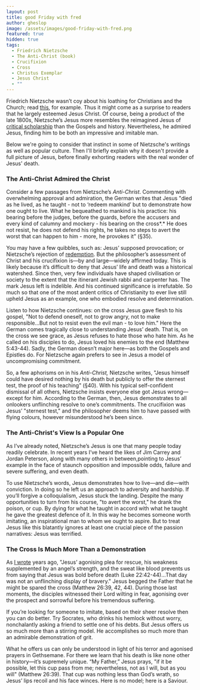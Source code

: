 ```yaml
---
layout: post
title: good Friday with fred
author: gheslop
image: /assets/images/good-friday-with-fred.png
featured: true
hidden: true
tags:
  - Friedrich Nietzsche
  - The Anti-Christ (book)
  - Crucifixion
  - Cross
  - Christus Exemplar
  - Jesus Christ
  - ""
---
```

Friedrich Nietzsche wasn’t coy about his loathing for Christians and the Church; read [this](https://rekindle.co.za/content/2022-11-04-fridays-with-fred-pitiful-christians), for example. Thus it might come as a surprise to readers that he largely esteemed Jesus Christ. Of course, being a product of the late 1800s, Nietzsche’s Jesus more resembles the reimagined Jesus of [critical scholarship](https://rekindle.co.za/content/how-literary-criticism-has-damaged-our-view-of-the-gospels/) than the Gospels and history. Nevertheless, he admired Jesus, finding him to be both an impressive and imitable man.

Below we're going to consider that instinct in some of Nietzsche's writings as well as popular culture. Then I'll briefly explain why it doesn't provide a full picture of Jesus, before finally exhorting readers with the real wonder of Jesus' death.

### The Anti-Christ Admired the Christ

Consider a few passages from Nietzsche’s *Anti-Christ*. Commenting with overwhelming approval and admiration, the German writes that Jesus "died as he lived, as he taught - not to ‘redeem mankind’ but to demonstrate how one ought to live. What he bequeathed to mankind is his practice: his bearing before the judges, before the guards, before the accusers and every kind of calumny and mockery - his bearing on the cross*.* He does not resist, he does not defend his rights, he takes no steps to avert the worst that can happen to him - more, he provokes it" (§35).

You may have a few quibbles, such as: Jesus’ supposed provocation; or Nietzsche’s rejection of [redemption](https://rekindle.co.za/content/2020-07-01-christus-victor-strengths). But the philosopher’s assessment of Christ and his crucifixion is—by and large—widely affirmed today. This is likely because it’s difficult to deny that Jesus’ life and death was a historical watershed. Since then, very few individuals have shaped civilisation or society to the extent that the itinerant Jewish rabbi and carpenter has. The mark Jesus left is indelible. And his continued significance is irrefutable. So much so that one of the most ardent critics of Christianity to ever live still upheld Jesus as an example, one who embodied resolve and determination.

Listen to how Nietzsche continues: on the cross Jesus gave flesh to his gospel, "Not to defend oneself, not to grow angry, not to make responsible…But not to resist even the evil man - to love him." Here the German comes tragically close to understanding Jesus’ death. That is, on the cross we see grace, as Jesus refuses to hate those who hate him. As he called on his disciples to do, Jesus loved his enemies to the end (Matthew 5:43-44). Sadly, the German doesn’t major here—as both the Gospels and Epistles do. For Nietzsche again prefers to see in Jesus a model of uncompromising commitment.

So, a few aphorisms on in his *Anti-Christ,* Nietzsche writes, "Jesus himself could have desired nothing by his death but publicly to offer the sternest test, the proof of his teaching" (§40). With his typical self-confident dismissal of all others, Nietzsche insists everyone else got Jesus wrong—except for him. According to the German, then, Jesus demonstrates to all onlookers unflinching resolve to one’s commitments. The crucifixion was Jesus’ "sternest test," and the philosopher deems him to have passed with flying colours, however misunderstood he’s been since.

### The Anti-Christ's View Is a Popular One

As I’ve already noted, Nietzsche’s Jesus is one that many people today readily celebrate. In recent years I’ve heard the likes of Jim Carrey and Jordan Peterson, along with many others in between,pointing to Jesus’ example in the face of staunch opposition and impossible odds, failure and severe suffering, and even death.

To use Nietzsche’s words, Jesus demonstrates how to live—and die—with conviction. In doing so he left us an approach to adversity and hardship. If you’ll forgive a colloquialism, Jesus stuck the landing. Despite the many opportunities to turn from his course, "to avert the worst," he drank the poison, or cup. By dying for what he taught in accord with what he taught he gave the greatest defence of it. In this way he becomes someone worth imitating, an inspirational man to whom we ought to aspire. But to treat Jesus like this blatantly ignores at least one crucial piece of the passion narratives: Jesus was terrified.

### The Cross Is Much More Than a Demonstration

As [I wrote](https://rekindle.co.za/content/lukes-innocent-jesus-a-point-from-repetition/) years ago, "Jesus’ agonising plea for rescue, his weakness supplemented by an angel’s strength, and the sweat like blood prevents us from saying that Jesus was bold before death (Luke 22:42-44)…That day was not an unflinching display of bravery." Jesus begged the Father that he might be spared the cross (Matthew 26:39, 42, 44). During those last moments, the disciples witnessed their Lord wilting in fear, agonising over the prospect and sorrowful before his tremendous suffering.

If you’re looking for someone to imitate, based on their sheer resolve then you can do better. Try Socrates, who drinks his hemlock without worry, nonchalantly asking a friend to settle one of his debts. But Jesus offers us so much more than a stirring model. He accomplishes so much more than an admirable demonstration of grit.

What he offers us can only be understood in light of his terror and agonised prayers in Gethsemane. For there we learn that his death is like none other in history—it’s supremely unique. “My Father,” Jesus prays, "if it be possible, let this cup pass from me; nevertheless, not as I will, but as you will" (Matthew 26:39). That cup was nothing less than God’s wrath, so Jesus’ lips recoil and his face winces. Here is no model; here is a Saviour.